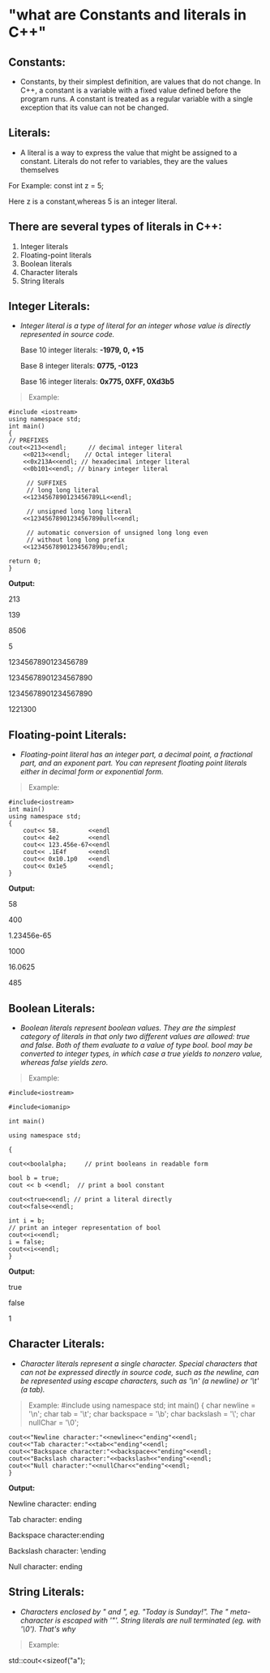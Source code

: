 # **"what are Constants and literals in C++"**

## **Constants:**

* Constants, by their simplest definition, are values that do not change. In C++, a constant is a variable with a fixed value defined before the program runs. A constant is treated as a regular variable with a single exception that its value can not be changed.

## **Literals:**

* A literal is a way to express the value that might be assigned to a constant. Literals do not refer to variables, they are the values themselves

For Example: 
const int z = 5;

Here z is a constant,whereas 5 is an integer literal.



## **There are several types of literals in C++:**

1. Integer literals 
2. Floating-point literals
3. Boolean literals
4. Character literals 
5. String literals

## **Integer Literals:**

* <i>Integer literal is a type of literal for an integer whose value is directly represented in source code.</i> 
    
    Base 10 integer literals: **-1979, ​0​, +15**
    
    Base 8 integer literals: **0775, -0123**
    
    Base 16 integer literals: **0x775, 0XFF, 0Xd3b5**
> Example:

    #include <iostream>
    using namespace std;
    int main()
    {
    // PREFIXES
    cout<<213<<endl;      // decimal integer literal
        <<0213<<endl;    // Octal integer literal
        <<0x213A<<endl; // hexadecimal integer literal
        <<0b101<<endl; // binary integer literal
  
         // SUFFIXES
         // long long literal
        <<1234567890123456789LL<<endl;
  
         // unsigned long long literal
        <<12345678901234567890ull<<endl;
  
         // automatic conversion of unsigned long long even
         // without long long prefix
        <<12345678901234567890u;endl;
  
    return 0;
    }

**Output:**

213

139

8506

5

1234567890123456789

12345678901234567890

12345678901234567890

1221300


## **Floating-point Literals:**

* <i>Floating-point literal has an integer part, a decimal point, a fractional part, and an exponent part. You can represent floating point literals either in decimal form or exponential form.</i>

> Example:

    #include<iostream>
    int main()
    using namespace std;
    {
        cout<< 58.        <<endl
        cout<< 4e2        <<endl
        cout<< 123.456e-67<<endl
        cout<< .1E4f      <<endl
        cout<< 0x10.1p0   <<endl
        cout<< 0x1e5      <<endl;
    }

**Output:**

58

400

1.23456e-65

1000

16.0625

485

## **Boolean Literals:**

* <i>Boolean literals represent boolean values. They are the simplest category of literals in that only two different values are allowed: true and false. Both of them evaluate to a value of type bool. bool may be converted to integer types, in which case a true yields to nonzero value, whereas false yields zero.</i>

>Example:


    #include<iostream>

    #include<iomanip>

    int main()

    using namespace std; 

    {

    cout<<boolalpha;     // print booleans in readable form
    
    bool b = true;
    cout << b <<endl;  // print a bool constant
    
    cout<<true<<endl; // print a literal directly
    cout<<false<<endl;
 
    int i = b;
    // print an integer representation of bool
    cout<<i<<endl;
    i = false;
    cout<<i<<endl;
    }

**Output:**

true

false

1


## **Character Literals:**

* <i>Character literals represent a single character.
Special characters that can not be expressed directly in source code, such as the newline, can be represented using escape characters, such as '\n' (a newline) or '\t' (a tab).</i>

> Example:
    #include<iostream>
    using namespace std;
    int main() 
    {
    char newline = '\n';
    char tab = '\t';
    char backspace = '\b';
    char backslash = '\\';
    char nullChar = '\0';

    cout<<"Newline character:"<<newline<<"ending"<<endl;
    cout<<"Tab character:"<<tab<<"ending"<<endl;
    cout<<"Backspace character:"<<backspace<<"ending"<<endl;
    cout<<"Backslash character:"<<backslash<<"ending"<<endl;
    cout<<"Null character:"<<nullChar<<"ending"<<endl;
    }

**Output:**

Newline character:
ending

Tab character:  ending

Backspace character:ending

Backslash character: \ending

Null character:  ending


## **String Literals:**

* <i>Characters enclosed by " and ", eg. "Today is Sunday!". The " meta-character is escaped with '\"'. String literals are null terminated (eg. with '\0'). That's why</i>

> Example:

std::cout<<sizeof("a"); 



<!-- 
## variables is initilised in a program, its value can't be changed afterwards. 






an example program for constant 


#include<iostream>
using namespace std;
int main(){
    int a=34;
    cout<<"the value of a was"<<a;
    a=45;
    cout<<"the value of a is:"<<a;
    return0;
}


output:
the value of a was: 34
the value of a is: 45 -->

